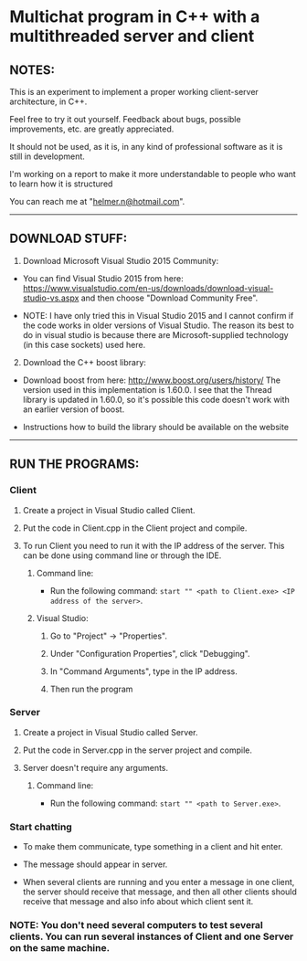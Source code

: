 # Multichat program in C++ with a multithreaded server and client

## NOTES:  

This is an experiment to implement a proper working client-server architecture, in C++.

Feel free to try it out yourself. Feedback about bugs, possible improvements, etc. are greatly appreciated.

It should not be used, as it is, in any kind of professional software as it is still in development. 

I'm working on a report to make it more understandable to people who want to learn how it is structured

You can reach me at "helmer.n@hotmail.com".

---------------------------------

## DOWNLOAD STUFF:   

1. Download Microsoft Visual Studio 2015 Community:

* You can find Visual Studio 2015 from here: https://www.visualstudio.com/en-us/downloads/download-visual-studio-vs.aspx and then choose "Download Community Free".

* NOTE: I have only tried this in Visual Studio 2015 and I cannot confirm if the code works in older versions of Visual Studio. The reason its best to do in visual studio is because there are Microsoft-supplied technology (in this case sockets) used here.
      

2. Download the C++ boost library:

* Download boost from here: http://www.boost.org/users/history/ The version used in this implementation is 1.60.0. I see that the Thread library is updated in 1.60.0, so it's possible this code doesn't work with an earlier version of boost.

* Instructions how to build the library should be available on the website

------------------------------

## RUN THE PROGRAMS:

### Client

1. Create a project in Visual Studio called Client. 



2. Put the code in Client.cpp in the Client project and compile.



3. To run Client you need to run it with the IP address of the server. 
   This can be done using command line or through the IDE.
   
   1. Command line:
        * Run the following command: `start "" <path to Client.exe> <IP address of the server>`.
        
   2. Visual Studio:
        1. Go to "Project" -> "Properties".
        
        2. Under "Configuration Properties", click "Debugging".
        
        3. In "Command Arguments", type in the IP address.
        
        4. Then run the program


### Server

1. Create a project in Visual Studio called Server.

2. Put the code in Server.cpp in the server project and compile.

3. Server doesn't require any arguments.

      1. Command line:
            
            * Run the following command: `start "" <path to Server.exe>`.

### Start chatting

* To make them communicate, type something in a client and hit enter.

* The message should appear in server. 
   
* When several clients are running and you enter a message in one client, the server should receive that message,
  and then all other clients should receive that message and also info about which client sent it.
   
###  NOTE: You don't need several computers to test several clients. You can run several instances of Client and one Server on  the same machine. 
